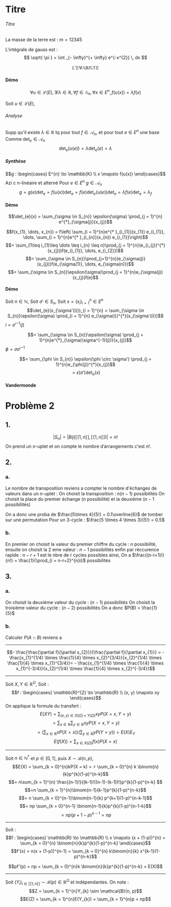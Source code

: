 # Titre
###### Titre
La masse de la terre est : $m = 12345$ 

L'intégrale de gauss est : 
$$
\sqrt{ \pi } = \int _{- \infty}^{+ \infty} e^{-x^{2}} \, dx
$$

$$\mathbb{L}'\mathbb{E} \forall \mathbb{A} \mathbb{R} I \mathbb{S}\mathbb{T}\mathbb{E}$$

#### Démo
$$\forall u \in \mathcal{L}(E), \exists ! \lambda \in \mathbb{R}, \forall f \in \mathbb{A}_{n}, \forall x \in E^{n}, f(u(x)) = \lambda f(x)$$

Soit $u \in \mathcal{L}(E)$, 

###### Analyse
Supp qu'il existe $\lambda \in \mathbb{R}$ tq pour tout $f \in \mathcal{A}_{n}$, et pour tout $e \in E^{n}$ une base
Comme $\det_{e} \in \mathcal{A}_{n}$ 
$$\det_{e}(u(e)) = \lambda \det_{e}(e) = \lambda$$

##### Synthèse
$$g : \begin{cases}
E^{n} \to \mathbb{K} \\
x \mapsto f(u(x))
\end{cases}$$
Azi c n-linéaire et alterné
Pour $e \in E^{n}$
$g \in \mathcal{A}_{n}$
$$g = g(e)\det_{e} = f(u(x))\det_{e} = f(e)\det_{e}(u(e))\det_{e} = \lambda f(e)\det_{e} = \lambda_{f}$$


#### Démo
$$\det_{e}(x) = \sum_{\sigma \in S_{n}} \epsilon(\sigma) \prod_{j = 1}^{n} e^{*}_{\sigma(j)}(x_{j})$$

$$f(x_{1}, \dots, x_{n}) = f\left( \sum_{i = 1}^{n}e^{* }_{i_{1}}(x_{1}) e_{i_{1}}, \dots, \sum_{i = 1}^{n}e^{* }_{i_{n}}(x_{n}) e_{i_{1}}\right)$$
$$= \sum_{1\leq i_{1}\leq \dots \leq i_{n} \leq n}\prod_{j = 1}^{n}(e_{i_{j}}^{*}(x_{j}))f(e_{i_{1}}, \dots, e_{i_{2}})$$
$$= \sum_{\sigma \in S_{n}}\prod_{j=1}^{n}(e_{\sigma(j)}(x_{j}))f(e_{\sigma(1)}, \dots, e_{\sigma(n)})$$
$$= \sum_{\sigma \in S_{n}}\epsilon(\sigma)\prod_{j = 1}^{n}e_{\sigma(j)}(x_{j})f(e)$$

#### Démo
Soit $n \in \mathbb{N}$, 
Soit $\sigma' \in S_{n}$, 
Soit $x = (x_{i})_{i=1}^{n} \in E^{n}$
$$\det_{e}(x_{\sigma'(i)})_{i = 1}^{n} = \sum_{\sigma \in S_{n}}\epsilon(\sigma) \prod_{i = 1}^{n} e_{\sigma(i)}^{*}(x_{\sigma'(i)})$$
$i = \sigma'^{-1}(j)$ 

$$= \sum_{\sigma \in S_{n}}\epsilon(\sigma) \prod_{j = 1}^{n}e^{*}_{\sigma(\sigma^{-1}(j))}(x_{j})$$
$\phi = \sigma \sigma'^{-1}$

$$= \sum_{\phi \in S_{n}} \epsilon(\phi \circ \sigma') \prod_{j = 1}^{n}e_{\phi(j)}^{*}(x_{j})$$
$$= \epsilon(\sigma') \det_{e}(x)$$

#### Vandermonde


# Problème 2
## 1.
$$|S_{n}| = |Bij([\![1, n]\!], [\![1, n]\!])| = n!$$
On prend un $n$-uplet et on compte le nombre d’arrangements c'est $n!$.

## 2. 
### a.
Le nombre de transposition reviens a compter le nombre d'échanges de valeurs dans un $n$-uplet : 
On choisit la transposition : $n(n-1)$ possibilités
On choisit la place du premier échange ($n$ possibilité) et la deuxième ($n-1$ possibilités)

On a donc une proba de $\frac{5\times 4}{5!} = 0.1\overline{6}$ de tomber sur une permutation
Pour un 3-cycle : 
$\frac{5 \times 4 \times 3}{5!} = 0.5$

### b.
En premier on choisit la valeur du premier chiffre du cycle : $n$ possibilité, ensuite on choisit la 2 eme valeur : $n-1$ possibilités enfin par réccurence rapide : $n-r+1$ est le nbre de $r$ cycles possibles ainsi, 
On a $\frac{(n-r+1)!}{n!} = \frac{1}{\prod_{i = n-r+2}^{n}i}$ possibilités 

## 3.
### a.
On choisit la deuxième valeur du cycle :
$(n-1)$ possibilités
On choisit la troisième valeur du cycle :
$(n-2)$ possibilités
On a donc
$P(B) = \frac{1}{5}$

### b.
Calculer $P(A \cap B)$ reviens a 


___
$$- \frac{\frac{\partial f}{\partial  x_{2}}}{\frac{\partial f}{\partial x_{1}}} = - \frac{x_{1}^{1/4} \times \frac{1}{4} \times x_{2}^{3/4}}{x_{2}^{1/4} \times \frac{1}{4} \times x_{1}^{3/4}}= - \frac{x_{1}^{1/4} \times \frac{1}{4} \times x_{1}^{-3/4}}{x_{2}^{1/4} \times \frac{1}{4} \times x_{2}^{-3/4}}$$
___
Soit $X, Y \in \mathbb{R}^{\Omega}$, 
Soit : 
$$f : \begin{cases}
\mathbb{R}^{2} \to \mathbb{R} \\
(x, y) \mapsto xy
\end{cases}$$
On applique la formule du transfert : 
$$E(XY) = \sum_{(x, y) \in X(\Omega) \times Y(\Omega)}xyP(X = x, Y = y)$$
$$ = \sum_{x \in \mathbb{R}} \sum_{y \in \mathbb{R}}xyP(X = x, Y = y) $$
$$= \left( \sum_{x \in \mathbb{R}}xP(X = x) \right)\left( \sum_{y \in \mathbb{R}}y P(Y =y) \right) = E(X)E_{Y}$$
$$E(f(X)) = \sum_{x \in X(\Omega)}f(x)P(X = x)$$

___
Soit $n \in \mathbb{N}^{*}$ et $p \in [0, 1]$, puis $X \sim \mathcal{B}(n, p)$, 
$$E(X) = \sum_{k = 0}^{n}kP(X = k) = ⚡ \sum_{k = 0}^{n} k \binom{n}{k}p^{k}(1-p)^{n-k}$$
$$= n\sum_{k = 1}^{n} \frac{(n-1)!}{(k-1)!((n-1)-(k-1))!}p^{k}(1-p)^{n-k} $$
$$=n \sum_{k = 1}^{n}\binom{n-1}{k-1}p^{k}(1-p)^{n-k}$$
$$= n \sum_{k = 0}^{n-1}\binom{n-1}{k} p^{k+1}(1-p)^{n-k-1}$$
$$= np \sum_{k = 0}^{n-1} \binom{n-1}{k}p^{k}(1-p)^{n-1-k}$$
$$=np (p + 1-p)^{n-1} = np$$
___
Soit : 
$$f : \begin{cases}
\mathbb{R} \to \mathbb{R} \\
x \mapsto (x + (1-p))^{n} = \sum_{k = 0}^{n} \binom{n}{k}p^{k}(1-p)^{n-k}
\end{cases}$$
$$f'(x) = n(x + (1-p))^{n-1} = \sum_{k = 0}^{n} k\binom{n}{k} x^{k-1}(1-p)^{n-k}$$

$$pf'(p) = np = \sum_{k = 0}^{n}k \binom{n}{k}p^{k}(1-p)^{n-k} = E(X)$$

___
Soit $(Y_{i})_{i \in [\![1, n]\!]} \sim \mathcal{B}(p)\in \mathbb{R}^{\Omega}$ et indépendantes.
On note : 
$$Z = \sum_{k = 1}^{n}Y_{k} \sim \mathcal{B}(n, p)$$
$$E(Z) = \sum_{k = 1}^{n}E(Y_{k}) = \sum_{k = 1}^{n}p = np$$
	
